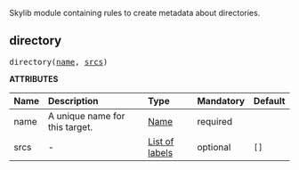 <!-- Generated with Stardoc: http://skydoc.bazel.build -->

Skylib module containing rules to create metadata about directories.

<a id="directory"></a>

## directory

<pre>
directory(<a href="#directory-name">name</a>, <a href="#directory-srcs">srcs</a>)
</pre>



**ATTRIBUTES**


| Name  | Description | Type | Mandatory | Default |
| :------------- | :------------- | :------------- | :------------- | :------------- |
| <a id="directory-name"></a>name |  A unique name for this target.   | <a href="https://bazel.build/concepts/labels#target-names">Name</a> | required |  |
| <a id="directory-srcs"></a>srcs |  -   | <a href="https://bazel.build/concepts/labels">List of labels</a> | optional |  `[]`  |


